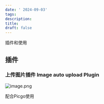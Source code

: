 ```yaml
---
date: ' 2024-09-03'
tags: 
description: 
title: 
draft: false
---
```

插件和使用

## 插件

### 上传图片插件 Image auto upload Plugin

![image.png](https://images.ygria.site/2024/09/2dececc2f2545c955560da352e24a416.png)

配合Picgo使用

